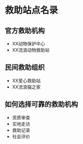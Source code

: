 # 救助站点名录

## 官方救助机构
- XX动物保护中心
- XX流浪动物救助站

## 民间救助组织
- XX爱心救助站
- XX流浪猫之家

## 如何选择可靠的救助机构
- 资质审查
- 实地走访
- 救助记录
- 社会评价 